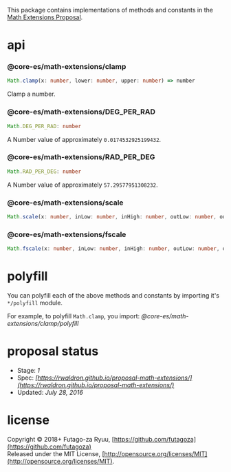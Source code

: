 This package contains implementations of methods and constants in the [Math Extensions Proposal](https://github.com/rwaldron/proposal-math-extensions).

# api

### @core-es/math-extensions/clamp

```typescript
Math.clamp(x: number, lower: number, upper: number) => number
```

Clamp a number.

### @core-es/math-extensions/DEG_PER_RAD

```typescript
Math.DEG_PER_RAD: number
```

A Number value of approximately `0.0174532925199432`.

### @core-es/math-extensions/RAD_PER_DEG

```typescript
Math.RAD_PER_DEG: number
```

A Number value of approximately `57.29577951308232`.

### @core-es/math-extensions/scale

```typescript
Math.scale(x: number, inLow: number, inHigh: number, outLow: number, outHigh: number) => number
```

### @core-es/math-extensions/fscale

```typescript
Math.fscale(x: number, inLow: number, inHigh: number, outLow: number, outHigh: number) => number
```

# polyfill

You can polyfill each of the above methods and constants by importing it's `*/polyfill` module.

For example, to polyfill `Math.clamp`, you import: _@core-es/math-extensions/clamp/polyfill_

# proposal status

- Stage: *1*
- Spec: _[https://rwaldron.github.io/proposal-math-extensions/](https://rwaldron.github.io/proposal-math-extensions/)_
- Updated: _July 28, 2016_

# license

Copyright © 2018+ Futago-za Ryuu, [https://github.com/futagoza](https://github.com/futagoza)<br>
Released under the MIT License, [http://opensource.org/licenses/MIT](http://opensource.org/licenses/MIT).
